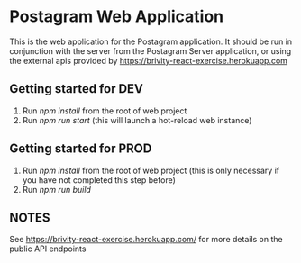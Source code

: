 # Postagram Web Application

This is the web application for the Postagram application.  It should be run in conjunction with the server from the Postagram Server application, or using the external apis provided by https://brivity-react-exercise.herokuapp.com


## Getting started for DEV

1. Run *npm install* from the root of web project
2. Run *npm run start* (this will launch a hot-reload web instance)


## Getting started for PROD

1. Run *npm install* from the root of web project (this is only necessary if you have not completed this step before)
2. Run *npm run build*



## NOTES

See https://brivity-react-exercise.herokuapp.com/ for more details on the public API endpoints


